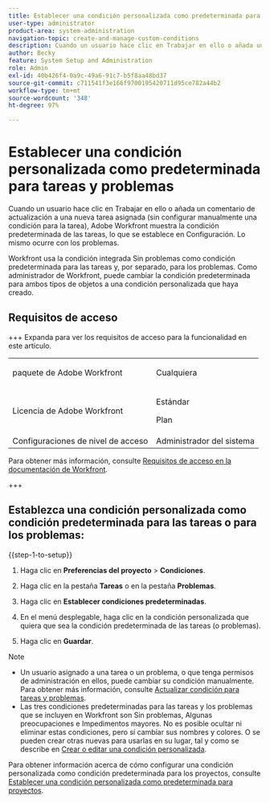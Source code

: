 ```yaml
---
title: Establecer una condición personalizada como predeterminada para tareas y problemas
user-type: administrator
product-area: system-administration
navigation-topic: create-and-manage-custom-conditions
description: Cuando un usuario hace clic en Trabajar en ello o añada un comentario de actualización a una nueva tarea asignada (sin configurar manualmente una condición para la tarea), Adobe Workfront muestra la condición predeterminada de las tareas, lo que se establece en Configuración. Lo mismo ocurre con los problemas.
author: Becky
feature: System Setup and Administration
role: Admin
exl-id: 40b426f4-0a9c-49a6-91c7-b5f8aa48bd37
source-git-commit: c711541f3e166f9700195420711d95ce782a44b2
workflow-type: tm+mt
source-wordcount: '348'
ht-degree: 97%

---
```


# Establecer una condición personalizada como predeterminada para tareas y problemas

Cuando un usuario hace clic en Trabajar en ello o añada un comentario de actualización a una nueva tarea asignada (sin configurar manualmente una condición para la tarea), Adobe Workfront muestra la condición predeterminada de las tareas, lo que se establece en Configuración. Lo mismo ocurre con los problemas.

Workfront usa la condición integrada Sin problemas como condición predeterminada para las tareas y, por separado, para los problemas. Como administrador de Workfront, puede cambiar la condición predeterminada para ambos tipos de objetos a una condición personalizada que haya creado.

## Requisitos de acceso

+++ Expanda para ver los requisitos de acceso para la funcionalidad en este artículo.

<table style="table-layout:auto"> 
 <col> 
 <col> 
 <tbody> 
  <tr> 
   <td>paquete de Adobe Workfront</td> 
   <td><p>Cualquiera</p></td> 
  </tr> 
  <tr> 
   <td>Licencia de Adobe Workfront</td> 
   <td><p>Estándar</p>
       <p>Plan</p></td>
  </tr> 
  <tr> 
   <td>Configuraciones de nivel de acceso</td> 
   <td>Administrador del sistema</td> 
  </tr> 
 </tbody> 
</table>

Para obtener más información, consulte [Requisitos de acceso en la documentación de Workfront](/help/quicksilver/administration-and-setup/add-users/access-levels-and-object-permissions/access-level-requirements-in-documentation.md).

+++

## Establezca una condición personalizada como condición predeterminada para las tareas o para los problemas:

{{step-1-to-setup}}

1. Haga clic en **Preferencias del proyecto** > **Condiciones**.

1. Haga clic en la pestaña **Tareas** o en la pestaña **Problemas**.

1. Haga clic en **Establecer condiciones predeterminadas**.
1. En el menú desplegable, haga clic en la condición personalizada que quiera que sea la condición predeterminada de las tareas (o problemas).
1. Haga clic en **Guardar**.

>[!NOTE]
>
>* Un usuario asignado a una tarea o un problema, o que tenga permisos de administración en ellos, puede cambiar su condición manualmente. Para obtener más información, consulte [Actualizar condición para tareas y problemas](../../../manage-work/projects/updating-work-in-a-project/update-condition-for-tasks-and-issues.md).
>* Las tres condiciones predeterminadas para las tareas y los problemas que se incluyen en Workfront son Sin problemas, Algunas preocupaciones e Impedimentos mayores. No es posible ocultar ni eliminar estas condiciones, pero sí cambiar sus nombres y colores. O se pueden crear otras nuevas para usarlas en su lugar, tal y como se describe en [Crear o editar una condición personalizada](../../../administration-and-setup/customize-workfront/create-manage-custom-conditions/create-edit-custom-conditions.md).

Para obtener información acerca de cómo configurar una condición personalizada como condición predeterminada para los proyectos, consulte [Establecer una condición personalizada como predeterminada para proyectos](../../../administration-and-setup/customize-workfront/create-manage-custom-conditions/set-custom-condition-default-projects.md).
